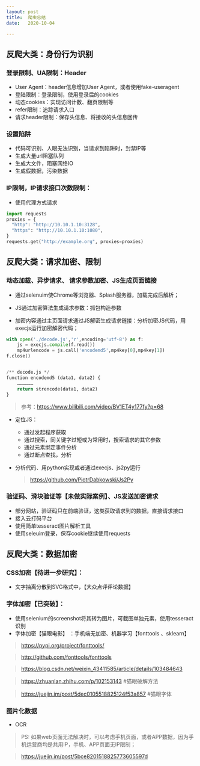 ```yaml
---
layout: post
title:  爬虫总结
date:   2020-10-04

---
```


## 反爬大类：身份行为识别

### 登录限制、UA限制：Header

* User Agent：header信息增加User Agent，或者使用fake-useragent
* 登陆限制：登录限制，使用登录后的cookies
* 动态cookies：实现访问计数、翻页限制等
* refer限制：追踪请求入口
* 请求header限制：保存头信息、将接收的头信息回传

### 设置陷阱

* 代码可识别、人眼无法识别，当请求到陷阱时，封禁IP等
* 生成大量url阻塞队列
* 生成大文件，阻塞网络IO
* 生成假数据，污染数据


### IP限制，IP请求接口次数限制：

* 使用代理方式请求

```python
import requests
proxies = {
  "http": "http://10.10.1.10:3128",
  "https": "http://10.10.1.10:1080",
}
requests.get("http://example.org", proxies=proxies)
```

## 反爬大类：请求加密、限制

### 动态加载、异步请求、 请求参数加密、JS生成页面链接

* 通过selenuim使Chrome等浏览器、Splash服务器，加载完成后解析；

* JS通过加密算法生成请求参数：抓包构造参数

* 加密内容通过主页面请求通过JS解密生成请求链接：分析加密JS代码，用execjs运行加密解密代码；

```python
with open('./decode.js','r',encoding='utf-8') as f:
    js = execjs.compile(f.read())
    mp4urlencode = js.call('encodemd5',mp4key[0],mp4key[1])
f.close()


/** decode.js */
function encodemd5 (data1, data2) {
    ………………   
    return strencode(data1, data2)
}
```

> 参考：https://www.bilibili.com/video/BV1ET4y177fy?p=68

- 定位JS：  

  - 通过发起程序获取

  * 通过搜索，同关键字过短或为常用时，搜索请求的其它参数
  * 通过元素绑定事件分析
  * 通过断点查找，分析

* 分析代码、用python实现或者通过execjs、js2py运行

  > https://github.com/PiotrDabkowski/Js2Py 

### 验证码、滑块验证等【未做实际案例】、JS发送加密请求

* 部分网站，验证码只在前端验证，这类获取请求到的数据，直接请求接口
* 接入云打码平台
* 使用简单tesseract图片解析工具
* 使用seleuim登录，保存cookie继续使用requests

## 反爬大类：数据加密

### CSS加密【待进一步研究】：

* 文字抽离分散到SVG格式中，【大众点评评论数据】

### 字体加密【已突破】：

* 使用selenium的screenshot将其转为图片，可截图单独元素，使用tesseract识别
* 字体加密【猫眼电影】   ：手机端无加密、机器学习【fonttools 、sklearn】

> https://pypi.org/project/fonttools/

> http://github.com/fonttools/fonttools

> https://blog.csdn.net/weixin_43411585/article/details/103484643

> https://zhuanlan.zhihu.com/p/102153143   #猫眼破解方法

> https://juejin.im/post/5dec0105518825124f53a857 #猫眼字体


### 图片化数据

- OCR

> PS:  如果web页面无法解决时，可以考虑手机页面，或者APP数据，因为手机运营商均是共用IP，手机、APP页面无IP限制；

> https://juejin.im/post/5bce8201518825773605597d
